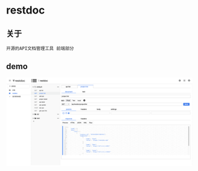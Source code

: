 # restdoc

## 关于

    开源的API文档管理工具 前端部分
    
## demo  
    
![Image text](https://github.com/restdoc/restdoc/raw/main/src/assets/images/demo.png)
